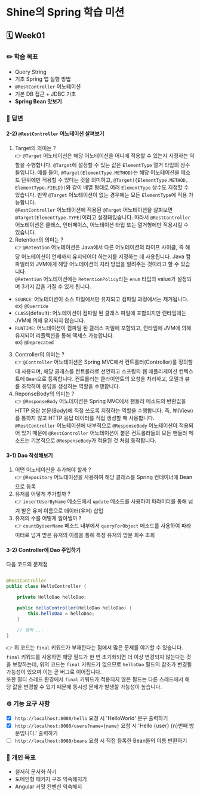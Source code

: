 # Shine의 Spring 학습 미션

## 🗓️ Week01

### ✏️ 학습 목표

- Query String
- 기초 Spring 앱 실행 방법
- `@RestController` 어노테이션
- 기본 DB 접근 + JDBC 기초
- **Spring Bean 맛보기**

### 📝 답변

#### 2-2) `@RestController` 어노테이션 살펴보기

1. Target의 의미는 ?  
   👉 `@Target` 어노테이션은 해당 어노테이션을 어디에 적용할 수 있는지 지정하는 역할을 수행합니다. `@Target`에 설정할 수 있는 값은 `ElementType` 열거 타입의 상수들입니다. 예를
   들어, `@Target(ElementType.METHOD)`는 해당 어노테이션을 메소드 단위에만 적용할 수 있다는 것을
   의미하고, `@Target({ElementType.METHOD, ElementType.FIELD})`와 같이 배열 형태로 여러 `ElementType` 상수도 지정할 수 있습니다. 만약 `@Target`
   어노테이션이 없는 경우에는 모든 `ElementType`에 적용 가능합니다.  
   `@RestController` 어노테이션에 적용된 `@Target` 어노테이션을 살펴보면 `@Target(ElementType.TYPE)`이라고 설정돼있습니다. 따라서 `@RestController`
   어노테이션은 클래스, 인터페이스, 어노테이션 타입 또는 열거형에만 적용시킬 수 있습니다.
2. Retention의 의미는 ?  
   👉 `@Retention` 어노테이션은 Java에서 다른 어노테이션의 라이프 사이클, 즉 해당 어노테이션이 언제까지 유지되어야 하는지를 지정하는 데 사용됩니다. Java 컴파일러와 JVM에게 해당 어노테이션의
   처리 방법을 알려주는 것이라고 할 수 있습니다.  
   `@Retention` 어노테이션에는 `RetentionPolicy`라는 `enum` 타입의 value가 설정되며 3가지 값을 가질 수 있게 됩니다.

- `SOURCE`: 어노테이션이 소스 파일에서만 유지되고 컴파일 과정에서는 제거됩니다.  
  ex) `@Override`
- `CLASS`(default): 어노테이션이 컴파일 된 클래스 파일에 포함되지만 런타임에는 JVM에 의해 유지되지 않습니다.
- `RUNTIME`: 어노테이션이 컴파일 된 클래스 파일에 포함되고, 런타임에 JVM에 의해 유지되어 리플렉션을 통해 액세스 가능합니다.  
  ex) `@Deprecated`

3. Controller의 의미는 ?  
   👉 `@Controller` 어노테이션은 Spring MVC에서 컨트롤러(Controller)를 정의할 때 사용되며, 해당 클래스를 컨트롤러로 선언하고 스프링의 웹 애플리케이션 컨텍스트에 `Bean`으로
   등록합니다. 컨트롤러는 클라이언트의 요청을 처리하고, 모델과 뷰를 조작하여 응답을 생성하는 역할을 수행합니다.
4. ReponseBody의 의미는 ?  
   👉 `@ResponseBody` 어노테이션은 Spring MVC에서 핸들러 메소드의 반환값을 HTTP 응답 본문(Body)에 직접 쓰도록 지정하는 역할을 수행합니다. 즉, 뷰(View)를 통하지 않고 HTTP
   응답 데이터를 직접 생성할 때 사용합니다.  
   `@RestController` 어노테이션에 내부적으로 `@ResponseBody` 어노테이션이 적용되어 있기 때문에 `@RestController` 어노테이션이 붙은 컨트롤러들의 모든 핸들러 메소드는
   기본적으로 `@ResponseBody`가 적용된 것 처럼 동작합니다.

#### 3-1) Dao 작성해보기

1. 어떤 어노테이션을 추가해야 할까 ?  
   👉 `@Repository` 어노테이션을 사용하여 해당 클래스를 Spring 컨테이너에 Bean으로 등록
2. 유저를 어떻게 추가할까 ?  
   👉 `insertUserByName` 메소드에서 `update` 메소드를 사용하여 파라미터를 통해 넘겨 받은 유저 이름으로 데이터(유저) 삽입
3. 유저의 수를 어떻게 알아낼까 ?  
   👉 `countByUserName` 메소드 내부에서 `queryForObject` 메소드를 사용하여 파라미터로 넘겨 받은 유저의 이름을 통해 특정 유저의 방문 회수 조회

#### 3-2) Controller에 Dao 주입하기

다음 코드의 문제점

```java

@RestController
public class HelloController {

	private HelloDao helloDao;

	public HelloController(HelloDao helloDao) {
		this.helloDao = helloDao;
	}

	// 생략 ...
}
```

👉 위 코드는 `final` 키워드가 부재한다는 점에서 많은 문제를 야기할 수 있습니다.  
`final` 키워드를 사용하면 해당 필드가 한 번 초기화되면 더 이상 변경되지 않는다는 것을 보장하는데, 위의 코드는 `final` 키워드가 없으므로 `helloDao` 필드의 참조가 변경될 가능성이 있으며 이는
곧 버그로 이어집니다.  
또한 멀티 스레드 환경에서 `final` 키워드가 적용되지 않은 필드는 다른 스레드에서 해당 값을 변경할 수 있기 때문에 동시성 문제가 발생할 가능성이 높습니다.

### ⚙️ 기능 요구 사항

- [X] `http://localhost:8080/hello` 요청 시 'HelloWorld' 문구 출력하기
- [X] `http://localhost:8080/users?name={name}` 요청 시 'Hello {user} {n}번째 방문입니다.' 출력하기
- [ ] `http://localhost:8080/beans` 요청 시 직접 등록한 Bean들의 이름 반환하기

### 💪 개인 목표

- 철저히 문서화 하기
- 도메인형 패키지 구조 익숙해지기
- Angular 커밋 컨벤션 익숙해지